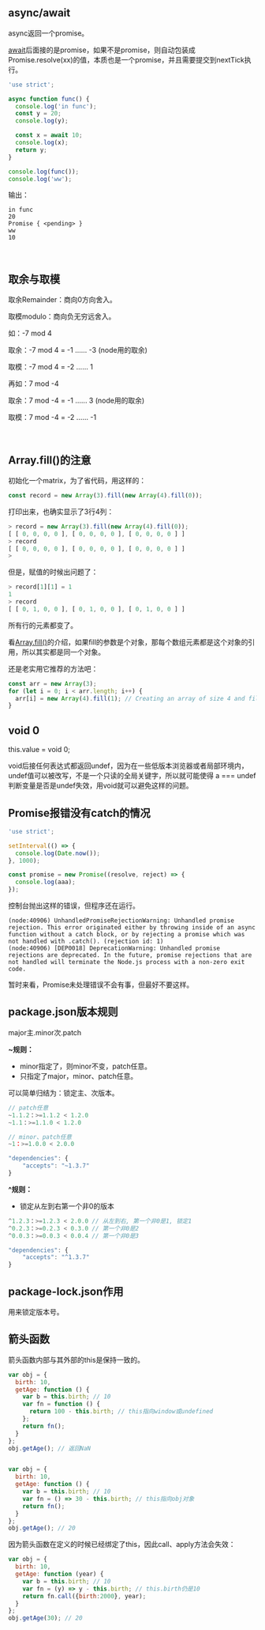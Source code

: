 ## async/await

async返回一个promise。

[await](https://developer.mozilla.org/zh-CN/docs/Web/JavaScript/Reference/Operators/await)后面接的是promise，如果不是promise，则自动包装成Promise.resolve(xx)的值，本质也是一个promise，并且需要提交到nextTick执行。

```js
'use strict';

async function func() {
  console.log('in func');
  const y = 20;
  console.log(y);

  const x = await 10;
  console.log(x);
  return y;
}

console.log(func());
console.log('ww');

```

输出：

```shell
in func
20
Promise { <pending> }
ww
10
```

<br />

## 取余与取模

取余Remainder：商向0方向舍入。

取模modulo：商向负无穷远舍入。

如：-7 mod 4

取余：-7 mod 4 = -1 ...... -3 (node用的取余)

取模：-7 mod 4 = -2 ...... 1



再如：7 mod -4

取余：7 mod -4 = -1 ...... 3 (node用的取余)

取模：7 mod -4 = -2 ...... -1

<br />

## Array.fill()的注意

初始化一个matrix，为了省代码，用这样的：

```js
const record = new Array(3).fill(new Array(4).fill(0));
```

打印出来，也确实显示了3行4列：

```js
> record = new Array(3).fill(new Array(4).fill(0));
[ [ 0, 0, 0, 0 ], [ 0, 0, 0, 0 ], [ 0, 0, 0, 0 ] ]
> record
[ [ 0, 0, 0, 0 ], [ 0, 0, 0, 0 ], [ 0, 0, 0, 0 ] ]
> 
```

但是，赋值的时候出问题了：

```js
> record[1][1] = 1
1
> record
[ [ 0, 1, 0, 0 ], [ 0, 1, 0, 0 ], [ 0, 1, 0, 0 ] ]
```

所有行的元素都变了。

看[Array.fill()](https://developer.mozilla.org/en-US/docs/Web/JavaScript/Reference/Global_Objects/Array/fill)的介绍，如果fill的参数是个对象，那每个数组元素都是这个对象的引用，所以其实都是同一个对象。

还是老实用它推荐的方法吧：

```js
const arr = new Array(3);
for (let i = 0; i < arr.length; i++) {
  arr[i] = new Array(4).fill(1); // Creating an array of size 4 and filled of 1
}
```



## void 0

this.value = void 0;

void后接任何表达式都返回undef，因为在一些低版本浏览器或者局部环境内，undef值可以被改写，不是一个只读的全局关键字，所以就可能使得 a === undef 判断变量是否是undef失效，用void就可以避免这样的问题。



## Promise报错没有catch的情况

```js
'use strict';

setInterval(() => {
  console.log(Date.now());
}, 1000);

const promise = new Promise((resolve, reject) => {
  console.log(aaa);
});
```

控制台抛出这样的错误，但程序还在运行。

```shell
(node:40906) UnhandledPromiseRejectionWarning: Unhandled promise rejection. This error originated either by throwing inside of an async function without a catch block, or by rejecting a promise which was not handled with .catch(). (rejection id: 1)
(node:40906) [DEP0018] DeprecationWarning: Unhandled promise rejections are deprecated. In the future, promise rejections that are not handled will terminate the Node.js process with a non-zero exit code.
```

暂时来看，Promise未处理错误不会有事，但最好不要这样。



## package.json版本规则

major主.minor次.patch

**~规则：**

* minor指定了，则minor不变，patch任意。
* 只指定了major，minor、patch任意。

可以简单归结为：锁定主、次版本。

```javascript
// patch任意
~1.1.2：>=1.1.2 < 1.2.0
~1.1：>=1.1.0 < 1.2.0

// minor、patch任意
~1：>=1.0.0 < 2.0.0

"dependencies": {
    "accepts": "~1.3.7"
}
```

**^规则：**

* 锁定从左到右第一个非0的版本

```javascript
^1.2.3：>=1.2.3 < 2.0.0 // 从左到右, 第一个非0是1, 锁定1
^0.2.3：>=0.2.3 < 0.3.0 // 第一个非0是2
^0.0.3：>=0.0.3 < 0.0.4 // 第一个非0是3

"dependencies": {
    "accepts": "^1.3.7"
}
```



## package-lock.json作用

用来锁定版本号。



## 箭头函数

箭头函数内部与其外部的this是保持一致的。

```javascript
var obj = {
  birth: 10,
  getAge: function () {
    var b = this.birth; // 10
    var fn = function () {
      return 100 - this.birth; // this指向window或undefined
    };
    return fn();
  }
};
obj.getAge(); // 返回NaN


var obj = {
  birth: 10,
  getAge: function () {
    var b = this.birth; // 10
    var fn = () => 30 - this.birth; // this指向obj对象
    return fn();
  }
};
obj.getAge(); // 20
```

因为箭头函数在定义的时候已经绑定了this，因此call、apply方法会失效：

```javascript
var obj = {
  birth: 10,
  getAge: function (year) {
    var b = this.birth; // 10
    var fn = (y) => y - this.birth; // this.birth仍是10
    return fn.call({birth:2000}, year);
  }
};
obj.getAge(30); // 20
```

